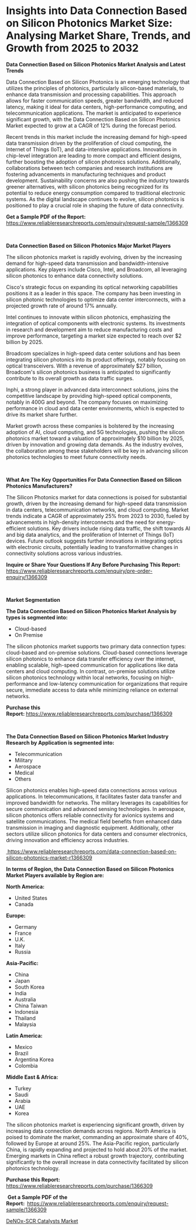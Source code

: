 <p><h1>Insights into Data Connection Based on Silicon Photonics Market Size: Analysing Market Share, Trends, and Growth from 2025 to 2032</h1></p><p><strong>Data Connection Based on Silicon Photonics Market Analysis and Latest Trends</strong></p>
<p><p>Data Connection Based on Silicon Photonics is an emerging technology that utilizes the principles of photonics, particularly silicon-based materials, to enhance data transmission and processing capabilities. This approach allows for faster communication speeds, greater bandwidth, and reduced latency, making it ideal for data centers, high-performance computing, and telecommunication applications. The market is anticipated to experience significant growth, with the Data Connection Based on Silicon Photonics Market expected to grow at a CAGR of 12% during the forecast period.</p><p>Recent trends in this market include the increasing demand for high-speed data transmission driven by the proliferation of cloud computing, the Internet of Things (IoT), and data-intensive applications. Innovations in chip-level integration are leading to more compact and efficient designs, further boosting the adoption of silicon photonics solutions. Additionally, collaborations between tech companies and research institutions are fostering advancements in manufacturing techniques and product development. Sustainability concerns are also pushing the industry towards greener alternatives, with silicon photonics being recognized for its potential to reduce energy consumption compared to traditional electronic systems. As the digital landscape continues to evolve, silicon photonics is positioned to play a crucial role in shaping the future of data connectivity.</p></p>
<p><strong>Get a Sample PDF of the Report:&nbsp;</strong> <a href="https://www.reliableresearchreports.com/enquiry/request-sample/1366309?utm_campaign=3309&utm_medium=2&utm_source=Github&utm_content=ia&utm_term=22032025&utm_id=data-connection-based-on-silicon-photonics">https://www.reliableresearchreports.com/enquiry/request-sample/1366309</a></p>
<p>&nbsp;</p>
<p><strong>Data Connection Based on Silicon Photonics Major Market Players</strong></p>
<p><p>The silicon photonics market is rapidly evolving, driven by the increasing demand for high-speed data transmission and bandwidth-intensive applications. Key players include Cisco, Intel, and Broadcom, all leveraging silicon photonics to enhance data connectivity solutions.</p><p>Cisco's strategic focus on expanding its optical networking capabilities positions it as a leader in this space. The company has been investing in silicon photonic technologies to optimize data center interconnects, with a projected growth rate of around 17% annually.</p><p>Intel continues to innovate within silicon photonics, emphasizing the integration of optical components with electronic systems. Its investments in research and development aim to reduce manufacturing costs and improve performance, targeting a market size expected to reach over $2 billion by 2025.</p><p>Broadcom specializes in high-speed data center solutions and has been integrating silicon photonics into its product offerings, notably focusing on optical transceivers. With a revenue of approximately $27 billion, Broadcom's silicon photonics business is anticipated to significantly contribute to its overall growth as data traffic surges.</p><p>Inphi, a strong player in advanced data interconnect solutions, joins the competitive landscape by providing high-speed optical components, notably in 400G and beyond. The company focuses on maximizing performance in cloud and data center environments, which is expected to drive its market share further.</p><p>Market growth across these companies is bolstered by the increasing adoption of AI, cloud computing, and 5G technologies, pushing the silicon photonics market toward a valuation of approximately $10 billion by 2025, driven by innovation and growing data demands. As the industry evolves, the collaboration among these stakeholders will be key in advancing silicon photonics technologies to meet future connectivity needs.</p></p>
<p>&nbsp;</p>
<p><strong>What Are The Key Opportunities For Data Connection Based on Silicon Photonics Manufacturers?</strong></p>
<p><p>The Silicon Photonics market for data connections is poised for substantial growth, driven by the increasing demand for high-speed data transmission in data centers, telecommunication networks, and cloud computing. Market trends indicate a CAGR of approximately 25% from 2023 to 2030, fueled by advancements in high-density interconnects and the need for energy-efficient solutions. Key drivers include rising data traffic, the shift towards AI and big data analytics, and the proliferation of Internet of Things (IoT) devices. Future outlook suggests further innovations in integrating optics with electronic circuits, potentially leading to transformative changes in connectivity solutions across various industries.</p></p>
<p><strong>Inquire or Share Your Questions If Any Before Purchasing This Report:</strong> <a href="https://www.reliableresearchreports.com/enquiry/pre-order-enquiry/1366309?utm_campaign=3309&utm_medium=2&utm_source=Github&utm_content=ia&utm_term=22032025&utm_id=data-connection-based-on-silicon-photonics">https://www.reliableresearchreports.com/enquiry/pre-order-enquiry/1366309</a></p>
<p>&nbsp;</p>
<p><strong>Market Segmentation</strong></p>
<p><strong>The Data Connection Based on Silicon Photonics Market Analysis by types is segmented into:</strong></p>
<p><ul><li>Cloud-based</li><li>On Premise</li></ul></p>
<p><p>The silicon photonics market supports two primary data connection types: cloud-based and on-premise solutions. Cloud-based connections leverage silicon photonics to enhance data transfer efficiency over the internet, enabling scalable, high-speed communication for applications like data centers and cloud computing. In contrast, on-premise solutions utilize silicon photonics technology within local networks, focusing on high-performance and low-latency communication for organizations that require secure, immediate access to data while minimizing reliance on external networks.</p></p>
<p><strong>Purchase this Report:&nbsp;</strong><a href="https://www.reliableresearchreports.com/purchase/1366309?utm_campaign=3309&utm_medium=2&utm_source=Github&utm_content=ia&utm_term=22032025&utm_id=data-connection-based-on-silicon-photonics">https://www.reliableresearchreports.com/purchase/1366309</a></p>
<p>&nbsp;</p>
<p><strong>The Data Connection Based on Silicon Photonics Market Industry Research by Application is segmented into:</strong></p>
<p><ul><li>Telecommunication</li><li>Military</li><li>Aerospace</li><li>Medical</li><li>Others</li></ul></p>
<p><p>Silicon photonics enables high-speed data connections across various applications. In telecommunications, it facilitates faster data transfer and improved bandwidth for networks. The military leverages its capabilities for secure communication and advanced sensing technologies. In aerospace, silicon photonics offers reliable connectivity for avionics systems and satellite communications. The medical field benefits from enhanced data transmission in imaging and diagnostic equipment. Additionally, other sectors utilize silicon photonics for data centers and consumer electronics, driving innovation and efficiency across industries.</p></p>
<p><a href="https://www.reliableresearchreports.com/data-connection-based-on-silicon-photonics-market-r1366309?utm_campaign=3309&utm_medium=2&utm_source=Github&utm_content=ia&utm_term=22032025&utm_id=data-connection-based-on-silicon-photonics">&nbsp;https://www.reliableresearchreports.com/data-connection-based-on-silicon-photonics-market-r1366309</a></p>
<p><strong>In terms of Region, the Data Connection Based on Silicon Photonics Market Players available by Region are:</strong></p>
<p>
    <p> <strong> North America: </strong>
        <ul>
            <li>United States</li>
            <li>Canada</li>
        </ul>
        </p> 
    <p> <strong> Europe: </strong>
        <ul>
            <li>Germany</li>
            <li>France</li>
            <li>U.K.</li>
            <li>Italy</li>
            <li>Russia</li>
        </ul>
        </p> 
    <p> <strong> Asia-Pacific: </strong>
        <ul>
            <li>China</li>
            <li>Japan</li>
            <li>South Korea</li>
            <li>India</li>
            <li>Australia</li>
            <li>China Taiwan</li>
            <li>Indonesia</li>
            <li>Thailand</li>
            <li>Malaysia</li>
        </ul>
        </p> 
    <p> <strong> Latin America: </strong>
        <ul>
            <li>Mexico</li>
            <li>Brazil</li>
            <li>Argentina Korea</li>
            <li>Colombia</li>
        </ul>
        </p> 
    <p> <strong> Middle East & Africa: </strong>
        <ul>
            <li>Turkey</li>
            <li>Saudi</li>
            <li>Arabia</li>
            <li>UAE</li>
            <li>Korea</li>
        </ul>
    </p>
    </p>
<p><p>The silicon photonics market is experiencing significant growth, driven by increasing data connection demands across regions. North America is poised to dominate the market, commanding an approximate share of 40%, followed by Europe at around 25%. The Asia-Pacific region, particularly China, is rapidly expanding and projected to hold about 20% of the market. Emerging markets in China reflect a robust growth trajectory, contributing significantly to the overall increase in data connectivity facilitated by silicon photonics technology.</p></p>
<p><strong>Purchase this Report: </strong><a href="https://www.reliableresearchreports.com/purchase/1366309?utm_campaign=3309&utm_medium=2&utm_source=Github&utm_content=ia&utm_term=22032025&utm_id=data-connection-based-on-silicon-photonics">https://www.reliableresearchreports.com/purchase/1366309</a></p>
<p>&nbsp;<strong>Get a Sample PDF of the Report:&nbsp;&nbsp;</strong><a href="https://www.reliableresearchreports.com/enquiry/request-sample/1366309?utm_campaign=3309&utm_medium=2&utm_source=Github&utm_content=ia&utm_term=22032025&utm_id=data-connection-based-on-silicon-photonics">https://www.reliableresearchreports.com/enquiry/request-sample/1366309</a></p>
<p><strong></strong></p>
<p><p><a href="https://github.com/marteionun0/Market-Research-Report-List-1/blob/main/denox-scr-catalysts-market.md?utm_campaign=3309&utm_medium=2&utm_source=Github&utm_content=ia&utm_term=22032025&utm_id=data-connection-based-on-silicon-photonics">DeNOx-SCR Catalysts Market</a></p></p>